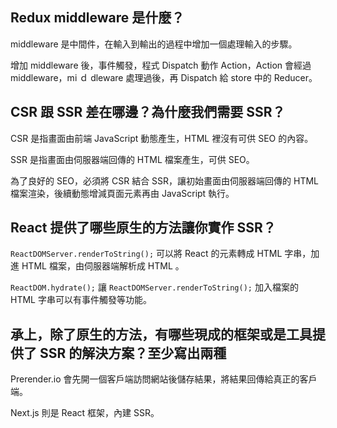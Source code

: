 ## Redux middleware 是什麼？

middleware 是中間件，在輸入到輸出的過程中增加一個處理輸入的步驟。

增加 middleware 後，事件觸發，程式 Dispatch 動作 Action，Action 會經過 middleware，mi ｄ dleware 處理過後，再 Dispatch 給 store 中的 Reducer。

## CSR 跟 SSR 差在哪邊？為什麼我們需要 SSR？

CSR 是指畫面由前端 JavaScript 動態產生，HTML 裡沒有可供 SEO 的內容。

SSR 是指畫面由伺服器端回傳的 HTML 檔案產生，可供 SEO。

為了良好的 SEO，必須將 CSR 結合 SSR，讓初始畫面由伺服器端回傳的 HTML 檔案渲染，後續動態增減頁面元素再由 JavaScript 執行。

## React 提供了哪些原生的方法讓你實作 SSR？

`ReactDOMServer.renderToString();` 可以將 React 的元素轉成 HTML 字串，加進 HTML 檔案，由伺服器端解析成 HTML 。

`ReactDOM.hydrate();` 讓 `ReactDOMServer.renderToString();` 加入檔案的 HTML 字串可以有事件觸發等功能。

## 承上，除了原生的方法，有哪些現成的框架或是工具提供了 SSR 的解決方案？至少寫出兩種

Prerender.io 會先開一個客戶端訪問網站後儲存結果，將結果回傳給真正的客戶端。

Next.js 則是 React 框架，內建 SSR。
